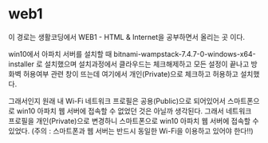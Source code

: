 # web1
이 경로는 
생활코딩에서 WEB1 - HTML & Internet을 
공부하면서 올리는 곳 이다.

win10에서 아파치 서버를 설치할 때
bitnami-wampstack-7.4.7-0-windows-x64-installer 로 설치했으며
설치과정에서 클라우드는 체크해제하고
모든 설정이 끝나고 방화벽 허용여부 관련 창이 뜨는데
여기에서 개인(Private)으로 체크하고 허용하고 설치했다.

그래서인지 원래 내 Wi-Fi 네트워크 프로필은 공용(Public)으로 되어있어서
스마트폰으로 win10 아파치 웹 서버에 접속할 수 없었던 것은 아닐까 생각된다.
그래서 네트워크 프로필을 개인(Private)으로 변경하니
스마트폰으로 win10 아파치 웹 서버에 접속할 수 있었다.
(주의 : 스마트폰과 웹 서버는 반드시 동일한 Wi-Fi을 이용하고 있어야 한다!!)
